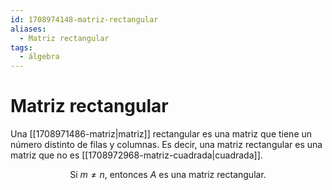 ```yaml
---
id: 1708974148-matriz-rectangular
aliases:
  - Matriz rectangular
tags:
  - álgebra
---
```


# Matriz rectangular

Una [[1708971486-matriz|matriz]] rectangular es una matriz que tiene un número distinto de filas y columnas. Es decir, una matriz rectangular es una matriz que no es [[1708972968-matriz-cuadrada|cuadrada]].

$$
\text{Si } m \neq n \text{, entonces } A \text{ es una matriz rectangular.}
$$
